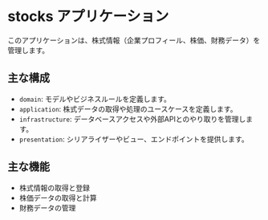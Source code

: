 # stocks アプリケーション

このアプリケーションは、株式情報（企業プロフィール、株価、財務データ）を管理します。

## 主な構成
- `domain`: モデルやビジネスルールを定義します。
- `application`: 株式データの取得や処理のユースケースを定義します。
- `infrastructure`: データベースアクセスや外部APIとのやり取りを管理します。
- `presentation`: シリアライザーやビュー、エンドポイントを提供します。

## 主な機能
- 株式情報の取得と登録
- 株価データの取得と計算
- 財務データの管理
